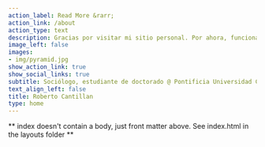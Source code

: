 ```yaml
---
action_label: Read More &rarr;
action_link: /about
action_type: text
description: Gracias por visitar mi sitio personal. Por ahora, funciona como un repositorio de mi trabajo académico y profesional. También, espero compartir reflexiones teóricas y metodológicas, así como códigos de análisis empíricos (principalmente R). 
image_left: false
images:
- img/pyramid.jpg
show_action_link: true
show_social_links: true
subtitle: Sociólogo, estudiante de doctorado @ Pontificia Universidad Católica de Chile (pUC). 
text_align_left: false
title: Roberto Cantillan
type: home
---
```


** index doesn't contain a body, just front matter above.
See index.html in the layouts folder **
